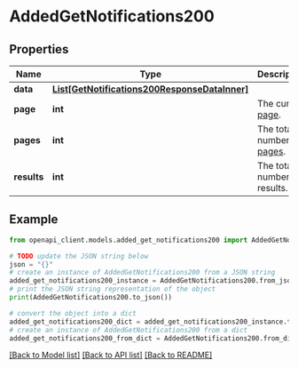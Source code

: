 # AddedGetNotifications200


## Properties

Name | Type | Description | Notes
------------ | ------------- | ------------- | -------------
**data** | [**List[GetNotifications200ResponseDataInner]**](GetNotifications200ResponseDataInner.md) |  | [optional] 
**page** | **int** | The current [page](https://techdocs.akamai.com/linode-api/reference/pagination). | [optional] [readonly] 
**pages** | **int** | The total number of [pages](https://techdocs.akamai.com/linode-api/reference/pagination). | [optional] [readonly] 
**results** | **int** | The total number of results. | [optional] [readonly] 

## Example

```python
from openapi_client.models.added_get_notifications200 import AddedGetNotifications200

# TODO update the JSON string below
json = "{}"
# create an instance of AddedGetNotifications200 from a JSON string
added_get_notifications200_instance = AddedGetNotifications200.from_json(json)
# print the JSON string representation of the object
print(AddedGetNotifications200.to_json())

# convert the object into a dict
added_get_notifications200_dict = added_get_notifications200_instance.to_dict()
# create an instance of AddedGetNotifications200 from a dict
added_get_notifications200_from_dict = AddedGetNotifications200.from_dict(added_get_notifications200_dict)
```
[[Back to Model list]](../README.md#documentation-for-models) [[Back to API list]](../README.md#documentation-for-api-endpoints) [[Back to README]](../README.md)


